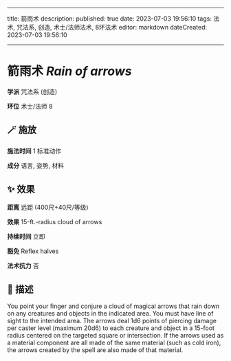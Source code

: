 
---
title: 箭雨术
description: 
published: true
date: 2023-07-03 19:56:10
tags: 法术, 咒法系, 创造, 术士/法师法术, 8环法术
editor: markdown
dateCreated: 2023-07-03 19:56:10

---

# **箭雨术** *Rain of arrows*

**学派** 咒法系 (创造) 

**环位** 术士/法师 8

## 🪄 施放

**施法时间** 1 标准动作

**成分** 语言, 姿势, 材料

## ✨ 效果  

**距离** 远距 (400尺+40尺/等级) 

**效果** 15-ft.-radius cloud of arrows 

**持续时间** 立即 

**豁免** Reflex halves

**法术抗力** 否

## 📖 描述

You point your finger and conjure a cloud of magical arrows that rain down on any creatures and objects in the indicated area. You must have line of sight to the intended area. The arrows deal 1d6 points of piercing damage per caster level (maximum 20d6) to each creature and object in a 15-foot radius centered on the targeted square or intersection.  If the arrows used as a material component are all made of the same material (such as cold iron), the arrows created by the spell are also made of that material.
    